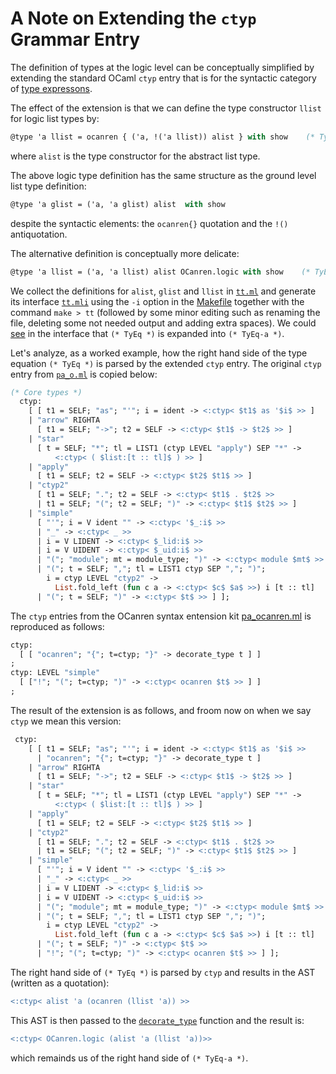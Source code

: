 # A Note on Extending the `ctyp` Grammar Entry

The definition of types at the logic level can be conceptually simplified  by extending the
standard OCaml `ctyp` entry that is for the syntactic category of
[type expressons](https://ocaml.org/releases/4.11/htmlman/types.html).

The effect of the extension is that we can define the type constructor
`llist` for logic list types by:
```ocaml
@type 'a llist = ocanren { ('a, !('a llist)) alist } with show    (* TyEq *)
```
where `alist` is the type constructor for the abstract list type. 

The above logic type definition has the same structure as the ground level list type definition:
```ocaml
@type 'a glist = ('a, 'a glist) alist  with show
```
despite the syntactic elements: the  `ocanren{}` quotation and the `!()` antiquotation.

The  alternative definition is conceptually more delicate:
```ocaml
@type 'a llist = ('a, 'a llist) alist OCanren.logic with show    (* TyEq-a *)
```
We collect the definitions for `alist`, `glist` and `llist` in [`tt.ml`](./tt.ml) and generate
its interface [`tt.mli`](./tt.mli) using the `-i` option in the [Makefile](./Makefile#L10)
together with the command `make > tt` (followed by some minor editing such as renaming the file,
deleting some not needed output and adding extra spaces). We could [see](tt.mli#L66) in the interface that
`(* TyEq *)` is expanded into `(* TyEq-a *)`.


Let's analyze, as a worked example, how the right hand side of the
type equation `(* TyEq *)` is parsed by the extended `ctyp` entry. The
original `ctyp` entry from [`pa_o.ml`](../camlp5_src_ref/pa_o.ml) is copied below:
```ocaml
(* Core types *)
  ctyp:
    [ [ t1 = SELF; "as"; "'"; i = ident -> <:ctyp< $t1$ as '$i$ >> ]
    | "arrow" RIGHTA
      [ t1 = SELF; "->"; t2 = SELF -> <:ctyp< $t1$ -> $t2$ >> ]
    | "star"
      [ t = SELF; "*"; tl = LIST1 (ctyp LEVEL "apply") SEP "*" ->
          <:ctyp< ( $list:[t :: tl]$ ) >> ]
    | "apply"
      [ t1 = SELF; t2 = SELF -> <:ctyp< $t2$ $t1$ >> ]
    | "ctyp2"
      [ t1 = SELF; "."; t2 = SELF -> <:ctyp< $t1$ . $t2$ >>
      | t1 = SELF; "("; t2 = SELF; ")" -> <:ctyp< $t1$ $t2$ >> ]
    | "simple"
      [ "'"; i = V ident "" -> <:ctyp< '$_:i$ >>
      | "_" -> <:ctyp< _ >>
      | i = V LIDENT -> <:ctyp< $_lid:i$ >>
      | i = V UIDENT -> <:ctyp< $_uid:i$ >>
      | "("; "module"; mt = module_type; ")" -> <:ctyp< module $mt$ >>
      | "("; t = SELF; ","; tl = LIST1 ctyp SEP ","; ")";
        i = ctyp LEVEL "ctyp2" ->
          List.fold_left (fun c a -> <:ctyp< $c$ $a$ >>) i [t :: tl]
      | "("; t = SELF; ")" -> <:ctyp< $t$ >> ] ];
```
The `ctyp` entries from the OCanren syntax entension kit
[pa_ocanren.ml](../../../Installation/ocanren/camlp5/pa_ocanren.ml) is reproduced as follows:
```ocaml
ctyp:
  [ [ "ocanren"; "{"; t=ctyp; "}" -> decorate_type t ] ]
;
ctyp: LEVEL "simple"
  [ ["!"; "("; t=ctyp; ")" -> <:ctyp< ocanren $t$ >> ] ]
;
```
The result of the extension is as follows, and froom now on when we say `ctyp` we mean
this version: 
```ocaml
 ctyp:
    [ [ t1 = SELF; "as"; "'"; i = ident -> <:ctyp< $t1$ as '$i$ >>
      | "ocanren"; "{"; t=ctyp; "}" -> decorate_type t ]
    | "arrow" RIGHTA
      [ t1 = SELF; "->"; t2 = SELF -> <:ctyp< $t1$ -> $t2$ >> ]
    | "star"
      [ t = SELF; "*"; tl = LIST1 (ctyp LEVEL "apply") SEP "*" ->
          <:ctyp< ( $list:[t :: tl]$ ) >> ]
    | "apply"
      [ t1 = SELF; t2 = SELF -> <:ctyp< $t2$ $t1$ >> ]
    | "ctyp2"
      [ t1 = SELF; "."; t2 = SELF -> <:ctyp< $t1$ . $t2$ >>
      | t1 = SELF; "("; t2 = SELF; ")" -> <:ctyp< $t1$ $t2$ >> ]
    | "simple"
      [ "'"; i = V ident "" -> <:ctyp< '$_:i$ >>
      | "_" -> <:ctyp< _ >>
      | i = V LIDENT -> <:ctyp< $_lid:i$ >>
      | i = V UIDENT -> <:ctyp< $_uid:i$ >>
      | "("; "module"; mt = module_type; ")" -> <:ctyp< module $mt$ >>
      | "("; t = SELF; ","; tl = LIST1 ctyp SEP ","; ")";
        i = ctyp LEVEL "ctyp2" ->
          List.fold_left (fun c a -> <:ctyp< $c$ $a$ >>) i [t :: tl]
      | "("; t = SELF; ")" -> <:ctyp< $t$ >> 
      | "!"; "("; t=ctyp; ")" -> <:ctyp< ocanren $t$ >> ] ];
```
The right hand side of  `(* TyEq *)` is parsed by `ctyp` and results in the AST
(written as a quotation):
```ocaml
<:ctyp< alist 'a (ocanren (llist 'a)) >>
```
This AST is then passed to the
[`decorate_type`](../../../Installation/ocanren/camlp5/pa_ocanren.ml#L152)
function and the result is:
```ocaml
<:ctyp< OCanren.logic (alist 'a (llist 'a))>>
```
which remainds us of the right hand side of `(* TyEq-a *)`.